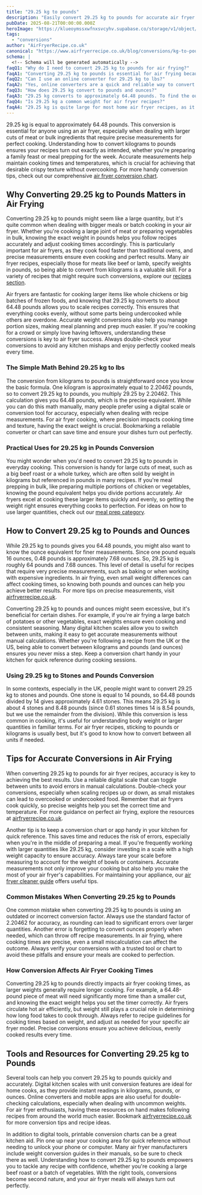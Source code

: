 ```yaml
---
title: "29.25 kg to pounds"
description: "Easily convert 29.25 kg to pounds for accurate air fryer recipes. Get precise measurements for perfect results every time with our simple guide."
pubDate: 2025-08-21T00:00:00.000Z
heroImage: "https://klueoymssxwfnxsvcyhv.supabase.co/storage/v1/object/public/Shmucket/29-25-kg-to-pounds.webp"
tags:
  - "conversions"
author: "AirFryerRecipe.co.uk"
canonical: "https://www.airfryerrecipe.co.uk/blog/conversions/kg-to-pounds/29-25-kg-to-pounds"
schema: |
  <!-- Schema will be generated automatically -->
faqQ1: "Why do I need to convert 29.25 kg to pounds for air frying?"
faqA1: "Converting 29.25 kg to pounds is essential for air frying because many recipes, especially from the US or UK, use pounds as the standard unit of measurement. Accurate conversions ensure you follow cooking times and temperatures correctly, which is crucial for air fryers where precision affects texture and doneness. For large items like roasts or batch cooking, knowing the weight in pounds helps achieve even cooking and perfect results."
faqQ2: "Can I use an online converter for 29.25 kg to lbs?"
faqA2: "Yes, online converters are a quick and reliable way to convert 29.25 kg to lbs. They use the standard conversion factor of 2.20462 pounds per kilogram, giving you accurate results instantly. For cooking purposes, especially with air fryers, using a trusted converter ensures your measurements are spot-on, helping you avoid under or overcooking your food."
faqQ3: "How does 29.25 kg convert to pounds and ounces?"
faqA3: "29.25 kg converts to approximately 64.48 pounds. To find the ounces, multiply the decimal part (0.48) by 16, giving you about 7.68 ounces. So, 29.25 kg is roughly 64 pounds and 7.68 ounces. This level of detail is useful for recipes requiring precise measurements, ensuring your air fryer dishes cook evenly and perfectly."
faqQ4: "Is 29.25 kg a common weight for air fryer recipes?"
faqA4: "29.25 kg is quite large for most home air fryer recipes, as it equates to about 64.48 pounds. However, it might be relevant for commercial settings, large batch cooking, or big cuts of meat divided into portions. For home use, you’ll more often convert smaller weights, but knowing how to handle larger conversions ensures flexibility in your cooking."
---
```

<p>29.25 kg is equal to approximately 64.48 pounds. This conversion is essential for anyone using an air fryer, especially when dealing with larger cuts of meat or bulk ingredients that require precise measurements for perfect cooking. Understanding how to convert kilograms to pounds ensures your recipes turn out exactly as intended, whether you're preparing a family feast or meal prepping for the week. Accurate measurements help maintain cooking times and temperatures, which is crucial for achieving that desirable crispy texture without overcooking. For more handy conversion tips, check out our comprehensive <a href="https://www.airfryerrecipe.co.uk/air-fryer-conversion-chart">air fryer conversion chart</a>.</p>

<h2>Why Converting 29.25 kg to Pounds Matters in Air Frying</h2>
<p>Converting 29.25 kg to pounds might seem like a large quantity, but it's quite common when dealing with bigger meals or batch cooking in your air fryer. Whether you're cooking a large joint of meat or preparing vegetables in bulk, knowing the exact weight in pounds helps you follow recipes accurately and adjust cooking times accordingly. This is particularly important for air fryers, as they cook food faster than traditional ovens, and precise measurements ensure even cooking and perfect results. Many air fryer recipes, especially those for meats like beef or lamb, specify weights in pounds, so being able to convert from kilograms is a valuable skill. For a variety of recipes that might require such conversions, explore our <a href="https://www.airfryerrecipe.co.uk/recipes">recipes section</a>.</p>

<p>Air fryers are fantastic for cooking larger items like whole chickens or big batches of frozen foods, and knowing that 29.25 kg converts to about 64.48 pounds allows you to scale recipes correctly. This ensures that everything cooks evenly, without some parts being undercooked while others are overdone. Accurate weight conversions also help you manage portion sizes, making meal planning and prep much easier. If you're cooking for a crowd or simply love having leftovers, understanding these conversions is key to air fryer success. Always double-check your conversions to avoid any kitchen mishaps and enjoy perfectly cooked meals every time.</p>

<h3>The Simple Math Behind 29.25 kg to lbs</h3>
<p>The conversion from kilograms to pounds is straightforward once you know the basic formula. One kilogram is approximately equal to 2.20462 pounds, so to convert 29.25 kg to pounds, you multiply 29.25 by 2.20462. This calculation gives you 64.48 pounds, which is the precise equivalent. While you can do this math manually, many people prefer using a digital scale or conversion tool for accuracy, especially when dealing with recipe measurements. For air fryer cooking, where precision impacts cooking time and texture, having the exact weight is crucial. Bookmarking a reliable converter or chart can save time and ensure your dishes turn out perfectly.</p>

<h3>Practical Uses for 29.25 kg in Pounds Conversion</h3>
<p>You might wonder when you'd need to convert 29.25 kg to pounds in everyday cooking. This conversion is handy for large cuts of meat, such as a big beef roast or a whole turkey, which are often sold by weight in kilograms but referenced in pounds in many recipes. If you're meal prepping in bulk, like preparing multiple portions of chicken or vegetables, knowing the pound equivalent helps you divide portions accurately. Air fryers excel at cooking these larger items quickly and evenly, so getting the weight right ensures everything cooks to perfection. For ideas on how to use larger quantities, check out our <a href="https://www.airfryerrecipe.co.uk/recipe-category/meal-prep">meal prep category</a>.</p>

<h2>How to Convert 29.25 kg to Pounds and Ounces</h2>
<p>While 29.25 kg to pounds gives you 64.48 pounds, you might also want to know the ounce equivalent for finer measurements. Since one pound equals 16 ounces, 0.48 pounds is approximately 7.68 ounces. So, 29.25 kg is roughly 64 pounds and 7.68 ounces. This level of detail is useful for recipes that require very precise measurements, such as baking or when working with expensive ingredients. In air frying, even small weight differences can affect cooking times, so knowing both pounds and ounces can help you achieve better results. For more tips on precise measurements, visit <a href="https://www.airfryerrecipe.co.uk/">airfryerrecipe.co.uk</a>.</p>

<p>Converting 29.25 kg to pounds and ounces might seem excessive, but it's beneficial for certain dishes. For example, if you're air frying a large batch of potatoes or other vegetables, exact weights ensure even cooking and consistent seasoning. Many digital kitchen scales allow you to switch between units, making it easy to get accurate measurements without manual calculations. Whether you're following a recipe from the UK or the US, being able to convert between kilograms and pounds (and ounces) ensures you never miss a step. Keep a conversion chart handy in your kitchen for quick reference during cooking sessions.</p>

<h3>Using 29.25 kg to Stones and Pounds Conversion</h3>
<p>In some contexts, especially in the UK, people might want to convert 29.25 kg to stones and pounds. One stone is equal to 14 pounds, so 64.48 pounds divided by 14 gives approximately 4.61 stones. This means 29.25 kg is about 4 stones and 8.48 pounds (since 0.61 stones times 14 is 8.54 pounds, but we use the remainder from the division). While this conversion is less common in cooking, it's useful for understanding body weight or larger quantities in familiar terms. For air fryer recipes, sticking to pounds or kilograms is usually best, but it's good to know how to convert between all units if needed.</p>

<h2>Tips for Accurate Conversions in Air Frying</h2>
<p>When converting 29.25 kg to pounds for air fryer recipes, accuracy is key to achieving the best results. Use a reliable digital scale that can toggle between units to avoid errors in manual calculations. Double-check your conversions, especially when scaling recipes up or down, as small mistakes can lead to overcooked or undercooked food. Remember that air fryers cook quickly, so precise weights help you set the correct time and temperature. For more guidance on perfect air frying, explore the resources at <a href="https://www.airfryerrecipe.co.uk/">airfryerrecipe.co.uk</a>.</p>

<p>Another tip is to keep a conversion chart or app handy in your kitchen for quick reference. This saves time and reduces the risk of errors, especially when you're in the middle of preparing a meal. If you're frequently working with larger quantities like 29.25 kg, consider investing in a scale with a high weight capacity to ensure accuracy. Always tare your scale before measuring to account for the weight of bowls or containers. Accurate measurements not only improve your cooking but also help you make the most of your air fryer's capabilities. For maintaining your appliance, our <a href="https://www.airfryerrecipe.co.uk/air-fryer-cleaner">air fryer cleaner guide</a> offers useful tips.</p>

<h3>Common Mistakes When Converting 29.25 kg to Pounds</h3>
<p>One common mistake when converting 29.25 kg to pounds is using an outdated or incorrect conversion factor. Always use the standard factor of 2.20462 for accuracy, as rounding can lead to significant errors over larger quantities. Another error is forgetting to convert ounces properly when needed, which can throw off recipe measurements. In air frying, where cooking times are precise, even a small miscalculation can affect the outcome. Always verify your conversions with a trusted tool or chart to avoid these pitfalls and ensure your meals are cooked to perfection.</p>

<h3>How Conversion Affects Air Fryer Cooking Times</h3>
<p>Converting 29.25 kg to pounds directly impacts air fryer cooking times, as larger weights generally require longer cooking. For example, a 64.48-pound piece of meat will need significantly more time than a smaller cut, and knowing the exact weight helps you set the timer correctly. Air fryers circulate hot air efficiently, but weight still plays a crucial role in determining how long food takes to cook through. Always refer to recipe guidelines for cooking times based on weight, and adjust as needed for your specific air fryer model. Precise conversions ensure you achieve delicious, evenly cooked results every time.</p>

<h2>Tools and Resources for Converting 29.25 kg to Pounds</h2>
<p>Several tools can help you convert 29.25 kg to pounds quickly and accurately. Digital kitchen scales with unit conversion features are ideal for home cooks, as they provide instant readings in kilograms, pounds, or ounces. Online converters and mobile apps are also useful for double-checking calculations, especially when dealing with uncommon weights. For air fryer enthusiasts, having these resources on hand makes following recipes from around the world much easier. Bookmark <a href="https://www.airfryerrecipe.co.uk/">airfryerrecipe.co.uk</a> for more conversion tips and recipe ideas.</p>

<p>In addition to digital tools, printable conversion charts can be a great kitchen aid. Pin one up near your cooking area for quick reference without needing to unlock your phone or computer. Many air fryer manufacturers include weight conversion guides in their manuals, so be sure to check there as well. Understanding how to convert 29.25 kg to pounds empowers you to tackle any recipe with confidence, whether you're cooking a large beef roast or a batch of vegetables. With the right tools, conversions become second nature, and your air fryer meals will always turn out perfectly.</p>
